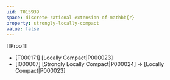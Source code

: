 ```yaml
---
uid: T015939
space: discrete-rational-extension-of-mathbb{r}
property: strongly-locally-compact
value: false
---
```

[[Proof]]

* [T000171] [Locally Compact|P000023]
* [I000007] [Strongly Locally Compact|P000024] => [Locally Compact|P000023]

